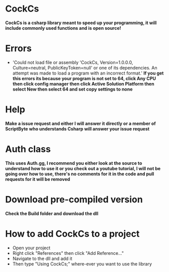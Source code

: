 # CockCs
**CockCs is a csharp library meant to speed up your programming, it will include commonly used functions and is open source!**

# Errors
* 'Could not load file or assembly 'CockCs, Version=1.0.0.0, Culture=neutral, PublicKeyToken=null' or one of its dependencies. An attempt was made to load a program with an incorrect format.'
**If you get this errors its because your program is not set to 64, click Any CPU then click config manager then click Active Solution Platform then select New then select 64 and set copy settings to none**

# Help
**Make a issue request and either I will answer it directly or a member of ScriptByte who understands Csharp will answer your issue request**

# Auth class
**This uses Auth.gg, I recommend you either look at the source to understand how to use it or you check out a youtube tutorial, I will not be going over how to use, there's no comments for it in the code and pull requests for it will be removed**

# Download pre-compiled version
**Check the Build folder and download the dll**

# How to add CockCs to a project
* Open your project
* Right click "References" then click "Add Reference..." 
* Navigate to the dll and add it
* Then type "Using CockCs;" where-ever you want to use the library
